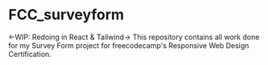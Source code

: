 # FCC_surveyform
&lt;-WIP: Redoing in React &amp; Tailwind-> This repository contains all work done for my Survey Form project for freecodecamp's Responsive Web Design Certification. 

